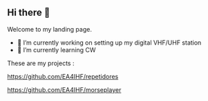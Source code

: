 ## Hi there 👋

Welcome to my landing page.

- 🔭 I’m currently working on setting up my digital VHF/UHF station
- 🌱 I’m currently learning CW

These are my projects :

https://github.com/EA4IHF/repetidores

https://github.com/EA4IHF/morseplayer
